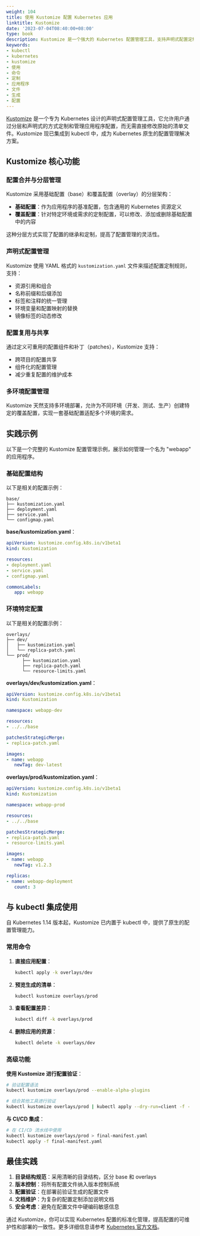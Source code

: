 ```yaml
---
weight: 104
title: 使用 Kustomize 配置 Kubernetes 应用
linktitle: Kustomize
date: '2023-07-04T08:40:00+08:00'
type: book
description: Kustomize 是一个强大的 Kubernetes 配置管理工具，支持声明式配置定制、多环境管理和配置复用。本文介绍 Kustomize 的核心功能、最佳实践以及与 kubectl 的集成使用方法。
keywords:
- kubectl
- kubernetes
- kustomize
- 使用
- 命令
- 定制
- 应用程序
- 文件
- 生成
- 配置
---
```


[Kustomize](https://kustomize.io/) 是一个专为 Kubernetes 设计的声明式配置管理工具，它允许用户通过分层和声明式的方式定制和管理应用程序配置，而无需直接修改原始的清单文件。Kustomize 现已集成到 kubectl 中，成为 Kubernetes 原生的配置管理解决方案。

## Kustomize 核心功能

### 配置合并与分层管理

Kustomize 采用基础配置（base）和覆盖配置（overlay）的分层架构：

- **基础配置**：作为应用程序的基准配置，包含通用的 Kubernetes 资源定义
- **覆盖配置**：针对特定环境或需求的定制配置，可以修改、添加或删除基础配置中的内容

这种分层方式实现了配置的继承和定制，提高了配置管理的灵活性。

### 声明式配置管理

Kustomize 使用 YAML 格式的 `kustomization.yaml` 文件来描述配置定制规则，支持：

- 资源引用和组合
- 名称前缀和后缀添加
- 标签和注释的统一管理
- 环境变量和配置映射的替换
- 镜像标签的动态修改

### 配置复用与共享

通过定义可重用的配置组件和补丁（patches），Kustomize 支持：

- 跨项目的配置共享
- 组件化的配置管理
- 减少重复配置的维护成本

### 多环境配置管理

Kustomize 天然支持多环境部署，允许为不同环境（开发、测试、生产）创建特定的覆盖配置，实现一套基础配置适配多个环境的需求。

## 实践示例

以下是一个完整的 Kustomize 配置管理示例，展示如何管理一个名为 "webapp" 的应用程序。

### 基础配置结构

以下是相关的配置示例：

```
base/
├── kustomization.yaml
├── deployment.yaml
├── service.yaml
└── configmap.yaml
```

**base/kustomization.yaml**：

```yaml
apiVersion: kustomize.config.k8s.io/v1beta1
kind: Kustomization

resources:
- deployment.yaml
- service.yaml
- configmap.yaml

commonLabels:
   app: webapp
```

### 环境特定配置

以下是相关的配置示例：

```
overlays/
├── dev/
│   ├── kustomization.yaml
│   └── replica-patch.yaml
└── prod/
      ├── kustomization.yaml
      ├── replica-patch.yaml
      └── resource-limits.yaml
```

**overlays/dev/kustomization.yaml**：

```yaml
apiVersion: kustomize.config.k8s.io/v1beta1
kind: Kustomization

namespace: webapp-dev

resources:
- ../../base

patchesStrategicMerge:
- replica-patch.yaml

images:
- name: webapp
   newTag: dev-latest
```

**overlays/prod/kustomization.yaml**：

```yaml
apiVersion: kustomize.config.k8s.io/v1beta1
kind: Kustomization

namespace: webapp-prod

resources:
- ../../base

patchesStrategicMerge:
- replica-patch.yaml
- resource-limits.yaml

images:
- name: webapp
   newTag: v1.2.3

replicas:
- name: webapp-deployment
   count: 3
```

## 与 kubectl 集成使用

自 Kubernetes 1.14 版本起，Kustomize 已内置于 kubectl 中，提供了原生的配置管理能力。

### 常用命令

1. **直接应用配置**：

    ```bash
    kubectl apply -k overlays/dev
    ```

2. **预览生成的清单**：

    ```bash
    kubectl kustomize overlays/prod
    ```

3. **查看配置差异**：

    ```bash
    kubectl diff -k overlays/prod
    ```

4. **删除应用的资源**：

    ```bash
    kubectl delete -k overlays/dev
    ```

### 高级功能

**使用 Kustomize 进行配置验证**：

```bash
# 验证配置语法
kubectl kustomize overlays/prod --enable-alpha-plugins

# 结合其他工具进行验证
kubectl kustomize overlays/prod | kubectl apply --dry-run=client -f -
```

**与 CI/CD 集成**：

```bash
# 在 CI/CD 流水线中使用
kubectl kustomize overlays/prod > final-manifest.yaml
kubectl apply -f final-manifest.yaml
```

## 最佳实践

1. **目录结构规范**：采用清晰的目录结构，区分 base 和 overlays
2. **版本控制**：将所有配置文件纳入版本控制系统
3. **配置验证**：在部署前验证生成的配置文件
4. **文档维护**：为复杂的配置定制添加说明文档
5. **安全考虑**：避免在配置文件中硬编码敏感信息

通过 Kustomize，你可以实现 Kubernetes 配置的标准化管理，提高配置的可维护性和部署的一致性。更多详细信息请参考 [Kubernetes 官方文档](https://kubernetes.io/zh-cn/docs/tasks/manage-kubernetes-objects/kustomization/)。
